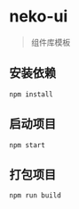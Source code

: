 # neko-ui

> 组件库模板

## 安装依赖

```shell
npm install
```

## 启动项目
```shell
npm start
```

## 打包项目
```shell
npm run build
```
